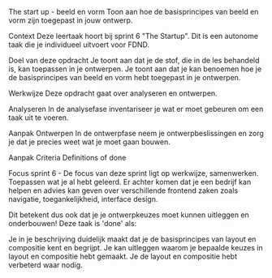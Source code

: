 The start up - beeld en vorm
Toon aan hoe de basisprincipes van beeld en vorm zijn toegepast in jouw ontwerp.

Context
Deze leertaak hoort bij sprint 6 "The Startup". Dit is een autonome taak die je individueel uitvoert voor FDND.

Doel van deze opdracht
Je toont aan dat je de stof, die in de les behandeld is, kan toepassen in je ontwerpen.
Je toont aan dat je kan benoemen hoe je de basisprincipes van beeld en vorm hebt toegepast in je ontwerpen.

Werkwijze
Deze opdracht gaat over analyseren en ontwerpen.

Analyseren
In de analysefase inventariseer je wat er moet gebeuren om een taak uit te voeren.

Aanpak
Ontwerpen
In de ontwerpfase neem je ontwerpbeslissingen en zorg je dat je precies weet wat je moet gaan bouwen.

Aanpak
Criteria
Definitions of done

Focus sprint 6 - De focus van deze sprint ligt op werkwijze, samenwerken. Toepassen wat je al hebt geleerd. Er achter komen dat je een bedrijf kan helpen en advies kan geven over verschillende frontend zaken zoals navigatie, toegankelijkheid, interface design.

Dit betekent dus ook dat je je ontwerpkeuzes moet kunnen uitleggen en onderbouwen!
Deze taak is 'done' als:

 Je in je beschrijving duidelijk maakt dat je de basisprincipes van layout en compositie kent en begrijpt.
 Je kan uitleggen waarom je bepaalde keuzes in layout en compositie hebt gemaakt.
 Je de layout en compositie hebt verbeterd waar nodig.


